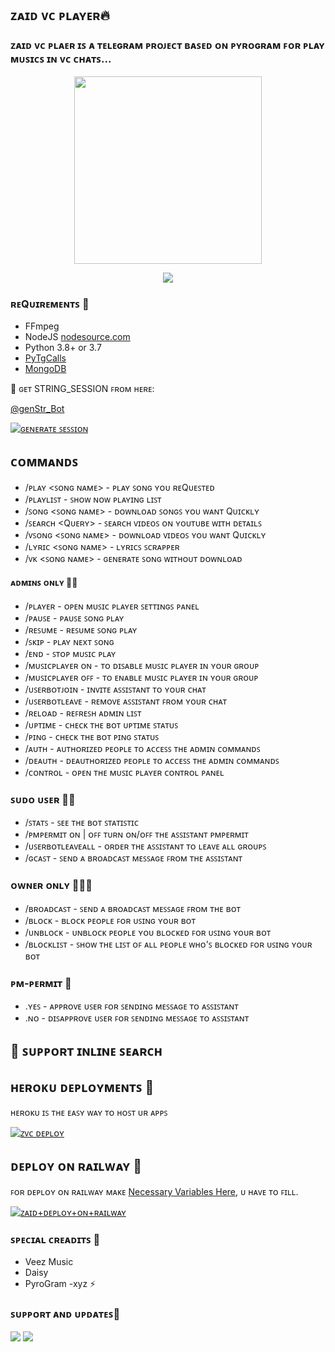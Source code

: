<h2 align="centre"> ᴢᴀɪᴅ ᴠᴄ ᴘʟᴀʏᴇʀ🔥</h2>

### ᴢᴀɪᴅ ᴠᴄ ᴘʟᴀᴇʀ ɪꜱ ᴀ ᴛᴇʟᴇɢʀᴀᴍ ᴘʀᴏᴊᴇᴄᴛ ʙᴀꜱᴇᴅ ᴏɴ ᴘʏʀᴏɢʀᴀᴍ ꜰᴏʀ ᴘʟᴀʏ ᴍᴜꜱɪᴄꜱ ɪɴ ᴠᴄ ᴄʜᴀᴛꜱ...

<p align="center"><a href="https://t.me/Zaid_Team1"><img src="https://telegra.ph/file/95e785dea2717adf59de6.png" width="300"></a></p>
<p align="center">
    <a href="https://www.python.org/" alt="made-with-python"> <img src="https://img.shields.io/badge/Made%20with-Python-black.svg?style=flat-square&logo=python&logoColor=blue&color=red" /></a>

<h3>ʀᴇQᴜɪʀᴇᴍᴇɴᴛꜱ 📝</h3>

- FFmpeg
- NodeJS [nodesource.com](https://nodesource.com/)
- Python 3.8+ or 3.7
- [PyTgCalls](https://github.com/pytgcalls/pytgcalls)
- [MongoDB](https://cloud.mongodb.com/)

🧪 ɢᴇᴛ STRING_SESSION ꜰʀᴏᴍ ʜᴇʀᴇ:

[@genStr_Bot](https://t.me/genStr_Bot)

[![ɢᴇɴᴇʀᴀᴛᴇ ꜱᴇꜱꜱɪᴏɴ](https://img.shields.io/badge/repl.it-generateString-yellowgreen)](https://replit.com/@BoooCreative/StringSession-1#main.py)

## ᴄᴏᴍᴍᴀɴᴅꜱ 

- /ᴘʟᴀʏ <ꜱᴏɴɢ ɴᴀᴍᴇ> - ᴘʟᴀʏ ꜱᴏɴɢ ʏᴏᴜ ʀᴇQᴜᴇꜱᴛᴇᴅ
- /ᴘʟᴀʏʟɪꜱᴛ - ꜱʜᴏᴡ ɴᴏᴡ ᴘʟᴀʏɪɴɢ ʟɪꜱᴛ
- /ꜱᴏɴɢ <ꜱᴏɴɢ ɴᴀᴍᴇ> - ᴅᴏᴡɴʟᴏᴀᴅ ꜱᴏɴɢꜱ ʏᴏᴜ ᴡᴀɴᴛ Qᴜɪᴄᴋʟʏ
- /ꜱᴇᴀʀᴄʜ <Qᴜᴇʀʏ> - ꜱᴇᴀʀᴄʜ ᴠɪᴅᴇᴏꜱ ᴏɴ ʏᴏᴜᴛᴜʙᴇ ᴡɪᴛʜ ᴅᴇᴛᴀɪʟꜱ
- /ᴠꜱᴏɴɢ <ꜱᴏɴɢ ɴᴀᴍᴇ> - ᴅᴏᴡɴʟᴏᴀᴅ ᴠɪᴅᴇᴏꜱ ʏᴏᴜ ᴡᴀɴᴛ Qᴜɪᴄᴋʟʏ
- /ʟʏʀɪᴄ <ꜱᴏɴɢ ɴᴀᴍᴇ> - ʟʏʀɪᴄꜱ ꜱᴄʀᴀᴘᴘᴇʀ
- /ᴠᴋ <ꜱᴏɴɢ ɴᴀᴍᴇ> - ɢᴇɴᴇʀᴀᴛᴇ ꜱᴏɴɢ ᴡɪᴛʜᴏᴜᴛ ᴅᴏᴡɴʟᴏᴀᴅ

#### ᴀᴅᴍɪɴꜱ ᴏɴʟʏ 👷‍♂️
- /ᴘʟᴀʏᴇʀ - ᴏᴘᴇɴ ᴍᴜꜱɪᴄ ᴘʟᴀʏᴇʀ ꜱᴇᴛᴛɪɴɢꜱ ᴘᴀɴᴇʟ
- /ᴘᴀᴜꜱᴇ - ᴘᴀᴜꜱᴇ ꜱᴏɴɢ ᴘʟᴀʏ
- /ʀᴇꜱᴜᴍᴇ - ʀᴇꜱᴜᴍᴇ ꜱᴏɴɢ ᴘʟᴀʏ
- /ꜱᴋɪᴘ - ᴘʟᴀʏ ɴᴇxᴛ ꜱᴏɴɢ
- /ᴇɴᴅ - ꜱᴛᴏᴘ ᴍᴜꜱɪᴄ ᴘʟᴀʏ
- /ᴍᴜꜱɪᴄᴘʟᴀʏᴇʀ ᴏɴ - ᴛᴏ ᴅɪꜱᴀʙʟᴇ ᴍᴜꜱɪᴄ ᴘʟᴀʏᴇʀ ɪɴ ʏᴏᴜʀ ɢʀᴏᴜᴘ
- /ᴍᴜꜱɪᴄᴘʟᴀʏᴇʀ ᴏꜰꜰ - ᴛᴏ ᴇɴᴀʙʟᴇ ᴍᴜꜱɪᴄ ᴘʟᴀʏᴇʀ ɪɴ ʏᴏᴜʀ ɢʀᴏᴜᴘ
- /ᴜꜱᴇʀʙᴏᴛᴊᴏɪɴ - ɪɴᴠɪᴛᴇ ᴀꜱꜱɪꜱᴛᴀɴᴛ ᴛᴏ ʏᴏᴜʀ ᴄʜᴀᴛ
- /ᴜꜱᴇʀʙᴏᴛʟᴇᴀᴠᴇ - ʀᴇᴍᴏᴠᴇ ᴀꜱꜱɪꜱᴛᴀɴᴛ ꜰʀᴏᴍ ʏᴏᴜʀ ᴄʜᴀᴛ
- /ʀᴇʟᴏᴀᴅ - ʀᴇꜰʀᴇꜱʜ ᴀᴅᴍɪɴ ʟɪꜱᴛ
- /ᴜᴘᴛɪᴍᴇ - ᴄʜᴇᴄᴋ ᴛʜᴇ ʙᴏᴛ ᴜᴘᴛɪᴍᴇ ꜱᴛᴀᴛᴜꜱ
- /ᴘɪɴɢ - ᴄʜᴇᴄᴋ ᴛʜᴇ ʙᴏᴛ ᴘɪɴɢ ꜱᴛᴀᴛᴜꜱ
- /ᴀᴜᴛʜ - ᴀᴜᴛʜᴏʀɪᴢᴇᴅ ᴘᴇᴏᴘʟᴇ ᴛᴏ ᴀᴄᴄᴇꜱꜱ ᴛʜᴇ ᴀᴅᴍɪɴ ᴄᴏᴍᴍᴀɴᴅꜱ
- /ᴅᴇᴀᴜᴛʜ - ᴅᴇᴀᴜᴛʜᴏʀɪᴢᴇᴅ ᴘᴇᴏᴘʟᴇ ᴛᴏ ᴀᴄᴄᴇꜱꜱ ᴛʜᴇ ᴀᴅᴍɪɴ ᴄᴏᴍᴍᴀɴᴅꜱ
- /ᴄᴏɴᴛʀᴏʟ - ᴏᴘᴇɴ ᴛʜᴇ ᴍᴜꜱɪᴄ ᴘʟᴀʏᴇʀ ᴄᴏɴᴛʀᴏʟ ᴘᴀɴᴇʟ

### ꜱᴜᴅᴏ ᴜꜱᴇʀ 🧙‍♂️
- /ꜱᴛᴀᴛꜱ - ꜱᴇᴇ ᴛʜᴇ ʙᴏᴛ ꜱᴛᴀᴛɪꜱᴛɪᴄ
- /ᴘᴍᴘᴇʀᴍɪᴛ ᴏɴ | ᴏꜰꜰ ᴛᴜʀɴ ᴏɴ/ᴏꜰꜰ ᴛʜᴇ ᴀꜱꜱɪꜱᴛᴀɴᴛ ᴘᴍᴘᴇʀᴍɪᴛ
- /ᴜꜱᴇʀʙᴏᴛʟᴇᴀᴠᴇᴀʟʟ - ᴏʀᴅᴇʀ ᴛʜᴇ ᴀꜱꜱɪꜱᴛᴀɴᴛ ᴛᴏ ʟᴇᴀᴠᴇ ᴀʟʟ ɢʀᴏᴜᴘꜱ
- /ɢᴄᴀꜱᴛ - ꜱᴇɴᴅ ᴀ ʙʀᴏᴀᴅᴄᴀꜱᴛ ᴍᴇꜱꜱᴀɢᴇ ꜰʀᴏᴍ ᴛʜᴇ ᴀꜱꜱɪꜱᴛᴀɴᴛ

### ᴏᴡɴᴇʀ ᴏɴʟʏ 👨🏻‍✈️
- /ʙʀᴏᴀᴅᴄᴀꜱᴛ - ꜱᴇɴᴅ ᴀ ʙʀᴏᴀᴅᴄᴀꜱᴛ ᴍᴇꜱꜱᴀɢᴇ ꜰʀᴏᴍ ᴛʜᴇ ʙᴏᴛ
- /ʙʟᴏᴄᴋ - ʙʟᴏᴄᴋ ᴘᴇᴏᴘʟᴇ ꜰᴏʀ ᴜꜱɪɴɢ ʏᴏᴜʀ ʙᴏᴛ
- /ᴜɴʙʟᴏᴄᴋ - ᴜɴʙʟᴏᴄᴋ ᴘᴇᴏᴘʟᴇ ʏᴏᴜ ʙʟᴏᴄᴋᴇᴅ ꜰᴏʀ ᴜꜱɪɴɢ ʏᴏᴜʀ ʙᴏᴛ
- /ʙʟᴏᴄᴋʟɪꜱᴛ - ꜱʜᴏᴡ ᴛʜᴇ ʟɪꜱᴛ ᴏꜰ ᴀʟʟ ᴘᴇᴏᴘʟᴇ ᴡʜᴏ'ꜱ ʙʟᴏᴄᴋᴇᴅ ꜰᴏʀ ᴜꜱɪɴɢ ʏᴏᴜʀ ʙᴏᴛ

### ᴘᴍ-ᴘᴇʀᴍɪᴛ 💬
- .ʏᴇꜱ - ᴀᴘᴘʀᴏᴠᴇ ᴜꜱᴇʀ ꜰᴏʀ ꜱᴇɴᴅɪɴɢ ᴍᴇꜱꜱᴀɢᴇ ᴛᴏ ᴀꜱꜱɪꜱᴛᴀɴᴛ
- .ɴᴏ - ᴅɪꜱᴀᴘᴘʀᴏᴠᴇ ᴜꜱᴇʀ ꜰᴏʀ ꜱᴇɴᴅɪɴɢ ᴍᴇꜱꜱᴀɢᴇ ᴛᴏ ᴀꜱꜱɪꜱᴛᴀɴᴛ

## 🔎 ꜱᴜᴘᴘᴏʀᴛ ɪɴʟɪɴᴇ ꜱᴇᴀʀᴄʜ
## ʜᴇʀᴏᴋᴜ ᴅᴇᴘʟᴏʏᴍᴇɴᴛꜱ 💜
ʜᴇʀᴏᴋᴜ ɪꜱ ᴛʜᴇ ᴇᴀꜱʏ ᴡᴀʏ ᴛᴏ ʜᴏꜱᴛ ᴜʀ ᴀᴘᴘꜱ

[![ᴢᴠᴄ ᴅᴇᴘʟᴏʏ](https://www.herokucdn.com/deploy/button.svg)](https://heroku.com/deploy?template=https://github.com/Itsunknown-12/Zaid-Vc-Player)

## ᴅᴇᴘʟᴏʏ ᴏɴ ʀᴀɪʟᴡᴀʏ 🚄
ꜰᴏʀ ᴅᴇᴘʟᴏʏ ᴏɴ ʀᴀɪʟᴡᴀʏ ᴍᴀᴋᴇ [Necessary Variables Here](https://github.com/Itsunknown-12/Zaid-Vc-Player), ᴜ ʜᴀᴠᴇ ᴛᴏ ꜰɪʟʟ.

[![ᴢᴀɪᴅ+ᴅᴇᴘʟᴏʏ+ᴏɴ+ʀᴀɪʟᴡᴀʏ](https://railway.app/button.svg)](https://railway.app/new/template?template=https://github.com/Itsunknown-12/Zaid-Vc-Player&envs=SESSION_NAME,BOT_TOKEN,BOT_USERNAME,BOT_NAME,ASSISTANT_NAME,OWNER_NAME,OWNER_ID,UPDATES_CHANNEL,API_ID,API_HASH,SUDO_USERS,DURATION_LIMIT)

### ꜱᴘᴇᴄɪᴀʟ ᴄʀᴇᴀᴅɪᴛꜱ 💖
- Veez Music
- Daisy
- PyroGram
-xyz ⚡


### ꜱᴜᴘᴘᴏʀᴛ ᴀɴᴅ ᴜᴘᴅᴀᴛᴇꜱ🎑
<a href="https://t.me/Superior_support"><img src="https://img.shields.io/badge/Join-Group%20Support-blue.svg?style=for-the-badge&logo=Telegram"></a> <a href="https://t.me/Superior_bots"><img src="https://img.shields.io/badge/Join-Updates%20Channel-blue.svg?style=for-the-badge&logo=Telegram"></a>
